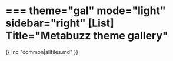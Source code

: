 ===
theme="gal"
mode="light"
sidebar="right"
[List]
Title="Metabuzz theme gallery"
===

{{ inc "common|allfiles.md" }}



